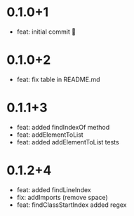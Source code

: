 # 0.1.0+1

- feat: initial commit 🎉

# 0.1.0+2

- feat: fix table in README.md

# 0.1.1+3

- feat: added findIndexOf method
- feat: addElementToList
- feat: added addElementToList tests

# 0.1.2+4

- feat: added findLineIndex
- fix: addImports (remove space)
- feat: findClassStartIndex added regex
 